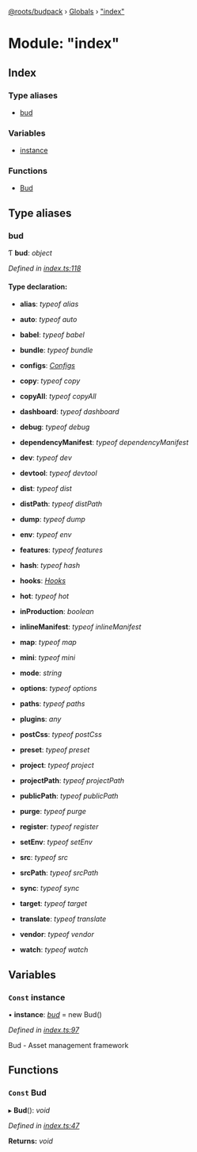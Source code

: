 [@roots/budpack](../README.md) › [Globals](../globals.md) › ["index"](_index_.md)

# Module: "index"

## Index

### Type aliases

* [bud](_index_.md#bud)

### Variables

* [instance](_index_.md#const-instance)

### Functions

* [Bud](_index_.md#const-bud)

## Type aliases

###  bud

Ƭ **bud**: *object*

*Defined in [index.ts:118](https://github.com/roots/bud-support/blob/bc9161d/src/budpack/builder/index.ts#L118)*

#### Type declaration:

* **alias**: *typeof alias*

* **auto**: *typeof auto*

* **babel**: *typeof babel*

* **bundle**: *typeof bundle*

* **configs**: *[Configs](_base_configs_.md#configs)*

* **copy**: *typeof copy*

* **copyAll**: *typeof copyAll*

* **dashboard**: *typeof dashboard*

* **debug**: *typeof debug*

* **dependencyManifest**: *typeof dependencyManifest*

* **dev**: *typeof dev*

* **devtool**: *typeof devtool*

* **dist**: *typeof dist*

* **distPath**: *typeof distPath*

* **dump**: *typeof dump*

* **env**: *typeof env*

* **features**: *typeof features*

* **hash**: *typeof hash*

* **hooks**: *[Hooks](_base_hooks_.md#hooks)*

* **hot**: *typeof hot*

* **inProduction**: *boolean*

* **inlineManifest**: *typeof inlineManifest*

* **map**: *typeof map*

* **mini**: *typeof mini*

* **mode**: *string*

* **options**: *typeof options*

* **paths**: *typeof paths*

* **plugins**: *any*

* **postCss**: *typeof postCss*

* **preset**: *typeof preset*

* **project**: *typeof project*

* **projectPath**: *typeof projectPath*

* **publicPath**: *typeof publicPath*

* **purge**: *typeof purge*

* **register**: *typeof register*

* **setEnv**: *typeof setEnv*

* **src**: *typeof src*

* **srcPath**: *typeof srcPath*

* **sync**: *typeof sync*

* **target**: *typeof target*

* **translate**: *typeof translate*

* **vendor**: *typeof vendor*

* **watch**: *typeof watch*

## Variables

### `Const` instance

• **instance**: *[bud](_index_.md#bud)* = new Bud()

*Defined in [index.ts:97](https://github.com/roots/bud-support/blob/bc9161d/src/budpack/builder/index.ts#L97)*

Bud - Asset management framework

## Functions

### `Const` Bud

▸ **Bud**(): *void*

*Defined in [index.ts:47](https://github.com/roots/bud-support/blob/bc9161d/src/budpack/builder/index.ts#L47)*

**Returns:** *void*
